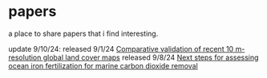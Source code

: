 # papers
a place to share papers that i find interesting.



update 9/10/24:
released 9/1/24 [Comparative validation of recent 10 m-resolution global land cover maps](https://doi.org/10.1016/j.rse.2024.114316)
released 9/8/24 [Next steps for assessing ocean iron fertilization for marine carbon dioxide removal](https://doi.org/10.3389/fclim.2024.1430957)
